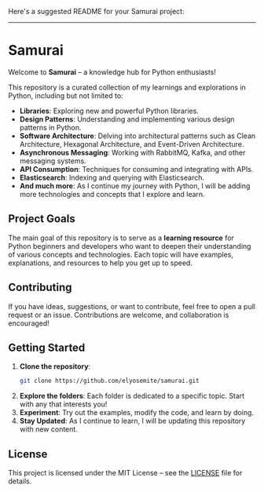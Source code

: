 Here's a suggested README for your Samurai project:

---

# Samurai

Welcome to **Samurai** – a knowledge hub for Python enthusiasts!

This repository is a curated collection of my learnings and explorations in Python, including but not limited to:

- **Libraries**: Exploring new and powerful Python libraries.
- **Design Patterns**: Understanding and implementing various design patterns in Python.
- **Software Architecture**: Delving into architectural patterns such as Clean Architecture, Hexagonal Architecture, and Event-Driven Architecture.
- **Asynchronous Messaging**: Working with RabbitMQ, Kafka, and other messaging systems.
- **API Consumption**: Techniques for consuming and integrating with APIs.
- **Elasticsearch**: Indexing and querying with Elasticsearch.
- **And much more**: As I continue my journey with Python, I will be adding more technologies and concepts that I explore and learn.

## Project Goals

The main goal of this repository is to serve as a **learning resource** for Python beginners and developers who want to deepen their understanding of various concepts and technologies. Each topic will have examples, explanations, and resources to help you get up to speed.

## Contributing

If you have ideas, suggestions, or want to contribute, feel free to open a pull request or an issue. Contributions are welcome, and collaboration is encouraged!

## Getting Started

1. **Clone the repository**:
   ```bash
   git clone https://github.com/elyosemite/samurai.git
   ```
2. **Explore the folders**: Each folder is dedicated to a specific topic. Start with any that interests you!
3. **Experiment**: Try out the examples, modify the code, and learn by doing.
4. **Stay Updated**: As I continue to learn, I will be updating this repository with new content.

## License

This project is licensed under the MIT License – see the [LICENSE](LICENSE) file for details.